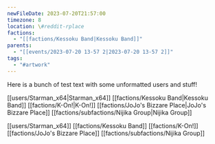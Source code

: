 ```yaml
---
newFileDate: 2023-07-20T21:57:00
timezone: 8
location: \#reddit-rplace
factions:
  - "[[factions/Kessoku Band|Kessoku Band]]"
parents:
  - "[[events/2023-07-20 13-57 2|2023-07-20 13-57 2]]"
tags:
  - "#artwork"
---
```

Here is a bunch of test text with some unformatted users and stuff!

[[users/Starman_x64|Starman_x64]]
[[factions/Kessoku Band|Kessoku Band]]
[[factions/K-On!|K-On!]]
[[factions/JoJo's Bizzare Place|JoJo's Bizzare Place]]
[[factions/subfactions/Nijika Group|Nijika Group]]

[[users/Starman_x64]]
[[factions/Kessoku Band]]
[[factions/K-On!]]
[[factions/JoJo's Bizzare Place]]
[[factions/subfactions/Nijika Group]]